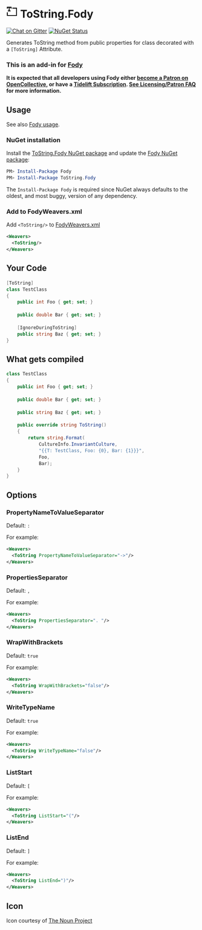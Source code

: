 # <img src="/package_icon.png" height="30px"> ToString.Fody

[![Chat on Gitter](https://img.shields.io/gitter/room/fody/fody.svg)](https://gitter.im/Fody/Fody)
[![NuGet Status](https://img.shields.io/nuget/v/ToString.Fody.svg)](https://www.nuget.org/packages/ToString.Fody/)

Generates ToString method from public properties for class decorated with a `[ToString]` Attribute.


### This is an add-in for [Fody](https://github.com/Fody/Home/)

**It is expected that all developers using Fody either [become a Patron on OpenCollective](https://opencollective.com/fody/contribute/patron-3059), or have a [Tidelift Subscription](https://tidelift.com/subscription/pkg/nuget-fody?utm_source=nuget-fody&utm_medium=referral&utm_campaign=enterprise). [See Licensing/Patron FAQ](https://github.com/Fody/Home/blob/master/pages/licensing-patron-faq.md) for more information.**


## Usage

See also [Fody usage](https://github.com/Fody/Home/blob/master/pages/usage.md).


### NuGet installation

Install the [ToString.Fody NuGet package](https://nuget.org/packages/ToString.Fody/) and update the [Fody NuGet package](https://nuget.org/packages/Fody/):

```powershell
PM> Install-Package Fody
PM> Install-Package ToString.Fody
```

The `Install-Package Fody` is required since NuGet always defaults to the oldest, and most buggy, version of any dependency.


### Add to FodyWeavers.xml

Add `<ToString/>` to [FodyWeavers.xml](https://github.com/Fody/Home/blob/master/pages/usage.md#add-fodyweaversxml)

```xml
<Weavers>
  <ToString/>
</Weavers>
```


## Your Code

```csharp
[ToString]
class TestClass
{
    public int Foo { get; set; }

    public double Bar { get; set; }
    
    [IgnoreDuringToString]
    public string Baz { get; set; }
}
```


## What gets compiled

```csharp
class TestClass
{
    public int Foo { get; set; }

    public double Bar { get; set; }
    
    public string Baz { get; set; }
    
    public override string ToString()
    {
        return string.Format(
            CultureInfo.InvariantCulture, 
            "{{T: TestClass, Foo: {0}, Bar: {1}}}",
            Foo,
            Bar);
    }
}
```


## Options


### PropertyNameToValueSeparator

Default: `: `

For example:

```xml
<Weavers>
  <ToString PropertyNameToValueSeparator="->"/>
</Weavers>
```


### PropertiesSeparator

Default: `, `

For example:

```xml
<Weavers>
  <ToString PropertiesSeparator=". "/>
</Weavers>
```


### WrapWithBrackets

Default: `true`

For example:

```xml
<Weavers>
  <ToString WrapWithBrackets="false"/>
</Weavers>
```


### WriteTypeName

Default: `true`

For example:

```xml
<Weavers>
  <ToString WriteTypeName="false"/>
</Weavers>
```


### ListStart

Default: `[`

For example:

```xml
<Weavers>
  <ToString ListStart="("/>
</Weavers>
```


### ListEnd

Default: `]`

For example:

```xml
<Weavers>
  <ToString ListEnd=")"/>
</Weavers>
```


## Icon

Icon courtesy of [The Noun Project](https://thenounproject.com)
